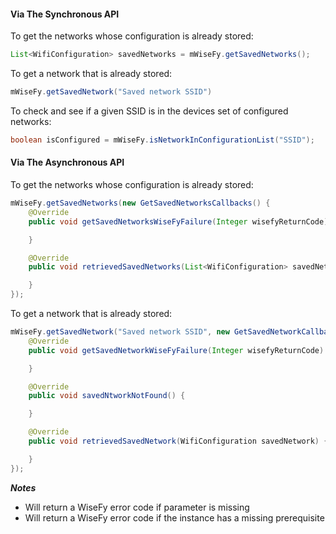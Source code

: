 #### Via The Synchronous API

To get the networks whose configuration is already stored:

```java
List<WifiConfiguration> savedNetworks = mWiseFy.getSavedNetworks();
```

To get a network that is already stored:

```java
mWiseFy.getSavedNetwork("Saved network SSID")
```

To check and see if a given SSID is in the devices set of configured networks:

```java
boolean isConfigured = mWiseFy.isNetworkInConfigurationList("SSID");
```

#### Via The Asynchronous API

To get the networks whose configuration is already stored:

```java
mWiseFy.getSavedNetworks(new GetSavedNetworksCallbacks() {
    @Override
    public void getSavedNetworksWiseFyFailure(Integer wisefyReturnCode) {

    }

    @Override
    public void retrievedSavedNetworks(List<WifiConfiguration> savedNetworks) {

    }
});
```

To get a network that is already stored:

```java
mWiseFy.getSavedNetwork("Saved network SSID", new GetSavedNetworkCallbacks() {
    @Override
    public void getSavedNetworkWiseFyFailure(Integer wisefyReturnCode) {

    }

    @Override
    public void savedNtworkNotFound() {

    }

    @Override
    public void retrievedSavedNetwork(WifiConfiguration savedNetwork) {

    }
});
```

***Notes***

- Will return a WiseFy error code if parameter is missing
- Will return a WiseFy error code if the instance has a missing prerequisite